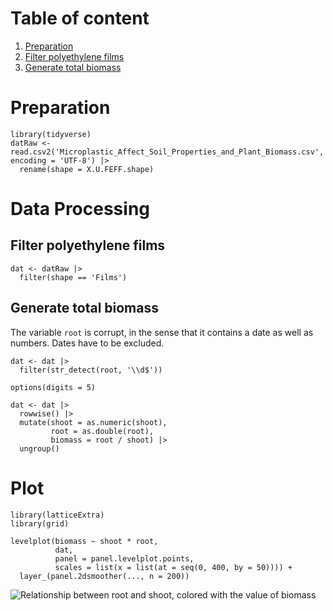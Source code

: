# Table of content

1.  [Preparation](#preparation)  
2.  [Filter polyethylene films](#filter-polyethylene-films)  
3.  [Generate total biomass](#generate-total-biomass)

# Preparation

    library(tidyverse)
    datRaw <- read.csv2('Microplastic_Affect_Soil_Properties_and_Plant_Biomass.csv', encoding = 'UTF-8') |> 
      rename(shape = X.U.FEFF.shape)

# Data Processing

## Filter polyethylene films

    dat <- datRaw |> 
      filter(shape == 'Films')

## Generate total biomass

The variable `root` is corrupt, in the sense that it contains a date as
well as numbers. Dates have to be excluded.

    dat <- dat |> 
      filter(str_detect(root, '\\d$'))

    options(digits = 5)

    dat <- dat |> 
      rowwise() |> 
      mutate(shoot = as.numeric(shoot),
             root = as.double(root),
             biomass = root / shoot) |> 
      ungroup()

# Plot

    library(latticeExtra)
    library(grid)

    levelplot(biomass ~ shoot * root, 
              dat, 
              panel = panel.levelplot.points, 
              scales = list(x = list(at = seq(0, 400, by = 50)))) + 
      layer_(panel.2dsmoother(..., n = 200))

![Relationship between root and shoot, colored with the value of
biomass](sonji-uni_files/figure-markdown_strict/fig-rootShootRatio-1.png)
